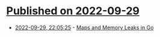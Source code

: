 # [Published on 2022-09-29](index.md)

* [2022-09-29, 22:05:25](https://lobste.rs/s/yhgxwa/maps_memory_leaks_go) - [Maps and Memory Leaks in Go](https://teivah.medium.com/maps-and-memory-leaks-in-go-a85ebe6e7e69)
